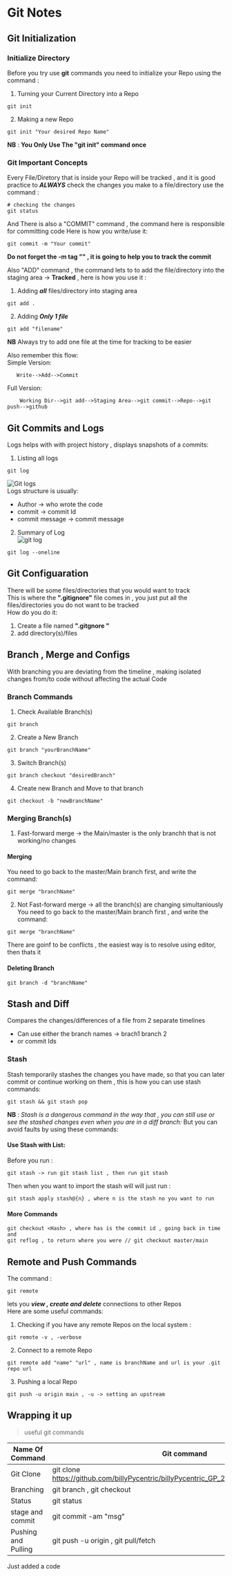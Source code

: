 # Git Notes
## Git Initialization
### Initialize Directory
Before you try use **git** commands you need to initialize your Repo using the command :  
1. Turning your Current Directory into a Repo  
~~~
git init
~~~
2. Making a new Repo  
~~~
git init "Your desired Repo Name"
~~~  
**NB** : **You Only Use The "git init" command once**  
### Git Important Concepts
Every File/Diretory that is inside your Repo will be tracked , and it is good practice  to ***ALWAYS*** check the changes you make to a file/directory use the command :  
~~~
# checking the changes
git status 
~~~
And There is also a "COMMIT" command , the command here is responsible for committing code Here is how you write/use it:  
~~~
git commit -m "Your commit"
~~~
**Do not forget the -m tag "" , it is going to help you to track the commit**

Also "ADD" command , the command lets to to add the file/directory into the staging area -> **Tracked** , here is how you use it :  
1. Adding ***all*** files/directory into staging area
~~~
git add .
~~~
2. Adding ***Only 1 file***  
~~~
git add "filename"
~~~
**NB** Always try to add one file at the time for tracking to be easier

Also remember this flow:  
Simple Version:
```
   Write-->Add-->Commit
```
Full Version:  
```
    Working Dir-->git add-->Staging Area-->git commit-->Repo-->git push-->github
```  
## Git Commits and Logs  
Logs helps with with project history , displays snapshots of a commits:  
1. Listing all logs  
~~~
git log
~~~
![Git logs](https://drive.google.com/drive/folders/1FiM_fX5k81ntiPhRHeckOI1uIBIHOYl9)  
Logs structure is usually:
* Author -> who wrote the code
* commit -> commit Id  
* commit message -> commit message  
2. Summary of Log  
 ![git log]() 
~~~
git log --oneline
~~~  
## Git Configuaration  
There will be some files/directories that you would want to track  
This is where the **".gitignore"** file comes in , you just put all the files/directories you do not want to be tracked  
How do you do it:  
1. Create a file named **".gitgnore "** 
2. add directory(s)/files  
## Branch , Merge and Configs  
With branching you are deviating from the timeline , making isolated changes from/to code without affecting the actual Code  
### Branch Commands  
1. Check Available Branch(s)  
~~~
git branch
~~~   
2. Create a New Branch  
~~~
git branch "yourBranchName"  
~~~  
3. Switch Branch(s)  
~~~
git branch checkout "desiredBranch"
~~~  
4. Create new Branch and Move to that branch  
~~~
git checkout -b "newBranchName"
~~~  
### Merging Branch(s)  
1. Fast-forward merge -> the Main/master is the only branchh that is not working/no changes  
#### Merging  
You need to go back to the master/Main branch first, and write the command:  
~~~
git merge "branchName"
~~~
 
2. Not Fast-forward merge -> all the branch(s) are changing simultaniously   
You need to go back to the master/Main branch first , and write the command:   
~~~
git merge "branchName"
~~~
There are goinf to be conflicts , the easiest way is to resolve using editor, then thats it 
#### Deleting Branch  
~~~
git branch -d "branchName" 
~~~  
## Stash and Diff 
Compares the changes/differences of a file from 2 separate timelines
* Can use either the branch names -> brach1  branch 2
* or commit Ids  
### Stash  
Stash temporarily stashes the changes you have made, so that you can later commit or continue working on them , this is how you can use stash commands:    
~~~
git stash && git stash pop
~~~
**NB** : *Stash is a dangerous command in the way that , you can still use or see the stashed changes even when you are in a diff branch:* But you can avoid faults by using these  commands:   
#### Use Stash with List:  
Before you run :   
~~~
git stash -> run git stash list , then run git stash  
~~~   
Then when you want to import the stash will will just run :   
~~~
git stash apply stash@{n} , where n is the stash no you want to run
~~~   
#### More Commands
~~~
git checkout <Hash> , where has is the commit id , going back in time
and
git reflog , to return where you were // git checkout master/main
~~~   
## Remote and Push Commands  
The command :   
~~~
git remote
~~~   
lets you ***view , create and delete*** connections to other Repos   
Here are some useful commands:   
1. Checking if you have any remote Repos on the local system :    
~~~
git remote -v , -verbose
~~~   
2. Connect to a remote Repo   
~~~
git remote add "name" "url" , name is branchName and url is your .git repo url
~~~  
3. Pushing a local Repo   
~~~
git push -u origin main , -u -> setting an upstream
~~~   
## Wrapping it up   
> useful git commands   

  
| Name Of Command | Git command   |
| -----           | ------- |
| Git Clone       | git clone https://github.com/billyPycentric/billyPycentric_GP_2024_Tutorials_and_Notes.git      |
|  Branching      | git branch ,  git checkout |
| Status          | git status     |
| stage and commit             | git commit -am "msg" |
| Pushing and Pulling | git push -u origin , git pull/fetch |   
Just added a code





   


